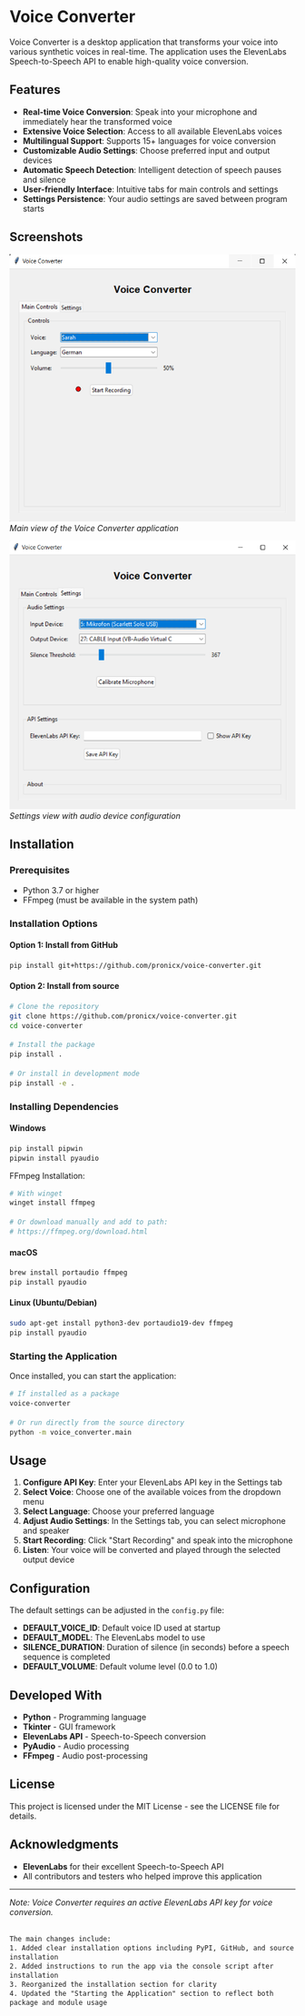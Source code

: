 # Voice Converter

Voice Converter is a desktop application that transforms your voice into various synthetic voices in real-time. The application uses the ElevenLabs Speech-to-Speech API to enable high-quality voice conversion.

## Features

- **Real-time Voice Conversion**: Speak into your microphone and immediately hear the transformed voice
- **Extensive Voice Selection**: Access to all available ElevenLabs voices
- **Multilingual Support**: Supports 15+ languages for voice conversion
- **Customizable Audio Settings**: Choose preferred input and output devices
- **Automatic Speech Detection**: Intelligent detection of speech pauses and silence
- **User-friendly Interface**: Intuitive tabs for main controls and settings
- **Settings Persistence**: Your audio settings are saved between program starts

## Screenshots

![Voice Converter Screenshot](img/main_screen.png)  
*Main view of the Voice Converter application*

![Settings Screen](img/settings_screen.png)  
*Settings view with audio device configuration*

## Installation

### Prerequisites

- Python 3.7 or higher
- FFmpeg (must be available in the system path)

### Installation Options

#### Option 1: Install from GitHub
```bash
pip install git+https://github.com/pronicx/voice-converter.git
```

#### Option 2: Install from source
```bash
# Clone the repository
git clone https://github.com/pronicx/voice-converter.git
cd voice-converter

# Install the package
pip install .

# Or install in development mode
pip install -e .
```

### Installing Dependencies

#### Windows
```bash
pip install pipwin
pipwin install pyaudio
```

FFmpeg Installation:
```bash
# With winget
winget install ffmpeg

# Or download manually and add to path:
# https://ffmpeg.org/download.html
```

#### macOS
```bash
brew install portaudio ffmpeg
pip install pyaudio
```

#### Linux (Ubuntu/Debian)
```bash
sudo apt-get install python3-dev portaudio19-dev ffmpeg
pip install pyaudio
```

### Starting the Application

Once installed, you can start the application:

```bash
# If installed as a package
voice-converter

# Or run directly from the source directory
python -m voice_converter.main
```

## Usage

1. **Configure API Key**: Enter your ElevenLabs API key in the Settings tab
2. **Select Voice**: Choose one of the available voices from the dropdown menu
3. **Select Language**: Choose your preferred language
4. **Adjust Audio Settings**: In the Settings tab, you can select microphone and speaker
5. **Start Recording**: Click "Start Recording" and speak into the microphone
6. **Listen**: Your voice will be converted and played through the selected output device

## Configuration

The default settings can be adjusted in the `config.py` file:

- **DEFAULT_VOICE_ID**: Default voice ID used at startup
- **DEFAULT_MODEL**: The ElevenLabs model to use
- **SILENCE_DURATION**: Duration of silence (in seconds) before a speech sequence is completed
- **DEFAULT_VOLUME**: Default volume level (0.0 to 1.0)

## Developed With

- **Python** - Programming language
- **Tkinter** - GUI framework
- **ElevenLabs API** - Speech-to-Speech conversion
- **PyAudio** - Audio processing
- **FFmpeg** - Audio post-processing

## License

This project is licensed under the MIT License - see the LICENSE file for details.

## Acknowledgments

- **ElevenLabs** for their excellent Speech-to-Speech API
- All contributors and testers who helped improve this application

---

*Note: Voice Converter requires an active ElevenLabs API key for voice conversion.*
```

The main changes include:
1. Added clear installation options including PyPI, GitHub, and source installation
2. Added instructions to run the app via the console script after installation
3. Reorganized the installation section for clarity
4. Updated the "Starting the Application" section to reflect both package and module usage
